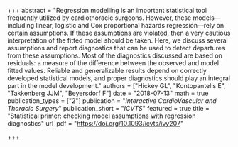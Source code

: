 +++
abstract = "Regression modelling is an important statistical tool frequently utilized by cardiothoracic surgeons. However, these models—including linear, logistic and Cox proportional hazards regression—rely on certain assumptions. If these assumptions are violated, then a very cautious interpretation of the fitted model should be taken. Here, we discuss several assumptions and report diagnostics that can be used to detect departures from these assumptions. Most of the diagnostics discussed are based on residuals: a measure of the difference between the observed and model fitted values. Reliable and generalizable results depend on correctly developed statistical models, and proper diagnostics should play an integral part in the model development."
authors = ["Hickey GL", "Kontopantelis E", "Takkenberg JJM", "Beyersdorf F"]
date = "2018-07-13"
math = true
publication_types = ["2"]
publication = "*Interactive CardioVascular and Thoracic Surgery*"
publication_short = "*ICVTS*"
featured = true
title = "Statistical primer: checking model assumptions with regression diagnostics"
url_pdf = "https://doi.org/10.1093/icvts/ivy207"

+++
